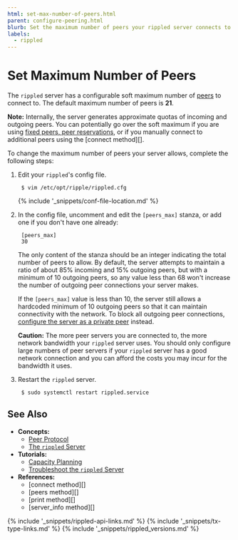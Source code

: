 ```yaml
---
html: set-max-number-of-peers.html
parent: configure-peering.html
blurb: Set the maximum number of peers your rippled server connects to.
labels:
  - rippled
---
```

# Set Maximum Number of Peers

The `rippled` server has a configurable soft maximum number of [peers](peer-protocol.html) to connect to. The default maximum number of peers is **21**.

**Note:** Internally, the server generates approximate quotas of incoming and outgoing peers. You can potentially go over the soft maximum if you are using [fixed peers, peer reservations](peer-protocol.html#fixed-peers-and-peer-reservations), or if you manually connect to additional peers using the [connect method][].

To change the maximum number of peers your server allows, complete the following steps:

1. Edit your `rippled`'s config file.

        $ vim /etc/opt/ripple/rippled.cfg

    {% include '_snippets/conf-file-location.md' %}<!--_ -->

2. In the config file, uncomment and edit the `[peers_max]` stanza, or add one if you don't have one already:

        [peers_max]
        30

    The only content of the stanza should be an integer indicating the total number of peers to allow. By default, the server attempts to maintain a ratio of about 85% incoming and 15% outgoing peers, but with a minimum of 10 outgoing peers, so any value less than 68 won't increase the number of outgoing peer connections your server makes.

    If the `[peers_max]` value is less than 10, the server still allows a hardcoded minimum of 10 outgoing peers so that it can maintain connectivity with the network. To block all outgoing peer connections, [configure the server as a private peer](run-rippled-as-a-validator.html#connect-using-proxies) instead.

    **Caution:** The more peer servers you are connected to, the more network bandwidth your `rippled` server uses. You should only configure large numbers of peer servers if your `rippled` server has a good network connection and you can afford the costs you may incur for the bandwidth it uses.

3. Restart the `rippled` server.

        $ sudo systemctl restart rippled.service


## See Also

- **Concepts:**
    - [Peer Protocol](peer-protocol.html)
    - [The `rippled` Server](the-rippled-server.html)
- **Tutorials:**
    - [Capacity Planning](capacity-planning.html)
    - [Troubleshoot the `rippled` Server](troubleshoot-the-rippled-server.html)
- **References:**
    - [connect method][]
    - [peers method][]
    - [print method][]
    - [server_info method][]

<!--{# common link defs #}-->
{% include '_snippets/rippled-api-links.md' %}
{% include '_snippets/tx-type-links.md' %}
{% include '_snippets/rippled_versions.md' %}
